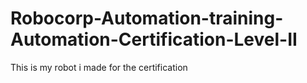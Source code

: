 # Robocorp-Automation-training-Automation-Certification-Level-II
This is my robot i made for the certification
